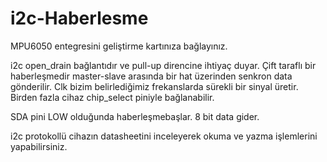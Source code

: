 # i2c-Haberlesme

MPU6050 entegresini geliştirme kartınıza bağlayınız.

i2c open_drain bağlantıdır ve pull-up direncine ihtiyaç duyar.
Çift taraflı bir haberleşmedir master-slave arasında bir hat üzerinden senkron data gönderilir.
Clk bizim belirlediğimiz frekanslarda sürekli bir sinyal üretir.
Birden fazla cihaz chip_select piniyle bağlanabilir.

SDA pini LOW olduğunda haberleşmebaşlar.
8 bit data gider.

i2c protokollü cihazın datasheetini inceleyerek okuma ve yazma işlemlerini yapabilirsiniz.
